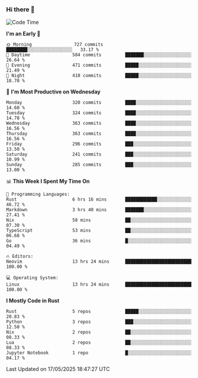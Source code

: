 ### Hi there 👋
<!--START_SECTION:waka-->
![Code Time](http://img.shields.io/badge/Code%20Time-579%20hrs%2055%20mins-blue)

**I'm an Early 🐤** 

```text
🌞 Morning                727 commits         ████████░░░░░░░░░░░░░░░░░   33.17 % 
🌆 Daytime                584 commits         ███████░░░░░░░░░░░░░░░░░░   26.64 % 
🌃 Evening                471 commits         █████░░░░░░░░░░░░░░░░░░░░   21.49 % 
🌙 Night                  410 commits         █████░░░░░░░░░░░░░░░░░░░░   18.70 % 
```
📅 **I'm Most Productive on Wednesday** 

```text
Monday                   320 commits         ████░░░░░░░░░░░░░░░░░░░░░   14.60 % 
Tuesday                  324 commits         ████░░░░░░░░░░░░░░░░░░░░░   14.78 % 
Wednesday                363 commits         ████░░░░░░░░░░░░░░░░░░░░░   16.56 % 
Thursday                 363 commits         ████░░░░░░░░░░░░░░░░░░░░░   16.56 % 
Friday                   296 commits         ███░░░░░░░░░░░░░░░░░░░░░░   13.50 % 
Saturday                 241 commits         ███░░░░░░░░░░░░░░░░░░░░░░   10.99 % 
Sunday                   285 commits         ███░░░░░░░░░░░░░░░░░░░░░░   13.00 % 
```


📊 **This Week I Spent My Time On** 

```text
💬 Programming Languages: 
Rust                     6 hrs 16 mins       ████████████░░░░░░░░░░░░░   46.72 % 
Markdown                 3 hrs 40 mins       ███████░░░░░░░░░░░░░░░░░░   27.41 % 
Nix                      58 mins             ██░░░░░░░░░░░░░░░░░░░░░░░   07.30 % 
TypeScript               53 mins             ██░░░░░░░░░░░░░░░░░░░░░░░   06.68 % 
Go                       36 mins             █░░░░░░░░░░░░░░░░░░░░░░░░   04.49 % 

🔥 Editors: 
Neovim                   13 hrs 24 mins      █████████████████████████   100.00 % 

💻 Operating System: 
Linux                    13 hrs 24 mins      █████████████████████████   100.00 % 
```

**I Mostly Code in Rust** 

```text
Rust                     5 repos             █████░░░░░░░░░░░░░░░░░░░░   20.83 % 
Python                   3 repos             ███░░░░░░░░░░░░░░░░░░░░░░   12.50 % 
Nix                      2 repos             ██░░░░░░░░░░░░░░░░░░░░░░░   08.33 % 
Lua                      2 repos             ██░░░░░░░░░░░░░░░░░░░░░░░   08.33 % 
Jupyter Notebook         1 repo              █░░░░░░░░░░░░░░░░░░░░░░░░   04.17 % 
```




 Last Updated on 17/05/2025 18:47:27 UTC
<!--END_SECTION:waka-->

<!--
**YoganshSharma/YoganshSharma** is a ✨ _special_ ✨ repository because its `README.md` (this file) appears on your GitHub profile.

Here are some ideas to get you started:

- 🔭 I’m currently working on ...
- 🌱 I’m currently learning ...
- 👯 I’m looking to collaborate on ...
- 🤔 I’m looking for help with ...
- 💬 Ask me about ...
- 📫 How to reach me: ...
- 😄 Pronouns: ...
- ⚡ Fun fact: ...
-->
